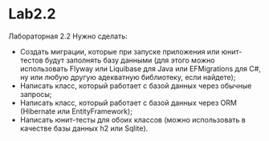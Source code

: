 # Lab2.2

Лабораторная 2.2
	Нужно сделать:
- Создать миграции, которые при запуске приложения или юнит-тестов будут заполнять базу данными (для этого можно использовать Flyway или Liquibase для Java или EFMigrations для С#, ну или любую другую адекватную библиотеку, если найдете);
- Написать класс, который работает с базой данных через обычные запросы;
- Написать класс, который работает с базой данных через ORM (Hibernate или EntityFramework);
- Написать юнит-тесты для обоих классов (можно использовать в качестве базы данных h2 или Sqlite).
